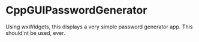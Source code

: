 # CppGUIPasswordGenerator
Using wxWidgets, this displays a very simple password generator app. This should'nt be used, ever.
